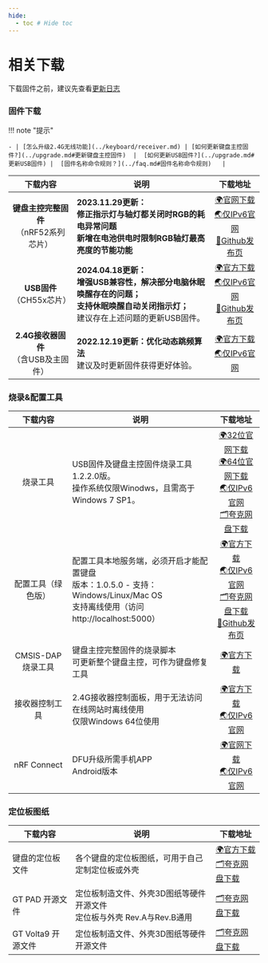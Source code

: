 ```yaml
---
hide:
  - toc # Hide toc
---
```


相关下载
==========

下载固件之前，建议先查看[更新日志](../changelog.md)

### 固件下载

!!! note "提示"

    - | [怎么升级2.4G无线功能](../keyboard/receiver.md) | [如何更新键盘主控固件?](../upgrade.md#更新键盘主控固件)  |  [如何更新USB固件?](../upgrade.md#更新USB固件) |  [固件名称命令规则？](../faq.md#固件名称命令规则)   |  

| 下载内容   | 说明  | 下载地址 |
| :------------:|  ------------| :------------: |
| <b> 键盘主控完整固件</b> <br>（nRF52系列芯片）|  <b>2023.11.29更新：<br> 修正指示灯与轴灯都关闭时RGB的耗电异常问题<br> 新增在电池供电时限制RGB轴灯最高亮度的节能功能</b>  | <a href="https://down.glab.online:5550/Glab3.1/" class="button">🌍官网下载</a> <br> <a href="http://down6.glab.online:5550/Glab3.1/" class="button">🌏仅IPv6官网</a> <br><a href="https://github.com/genokolar/nrf52-keyboard/releases" class="button">🧱Github发布页</a>|
| <b>USB固件</b><br>（CH55x芯片） | <b>2024.04.18更新：<br> 增强USB兼容性，解决部分电脑休眠唤醒存在的问题；<br> 支持休眠唤醒自动关闭指示灯； </b> <br> 建议存在上述问题的更新USB固件。 |<a href="https://down.glab.online:5550/ch554" class="button">🌍官方下载</a> <br> <a href="http://down6.glab.online:5550/ch554" class="button">🌏仅IPv6官网 </a> <br><a href="https://github.com/genokolar/nrf52-keyboard/releases/" class="button">🧱Github发布页</a>|
| <b>2.4G接收器固件</b><br>（含USB及主固件） | <b>2022.12.19更新：优化动态跳频算法 </b> <br> 建议及时更新固件获得更好体验。 |<a href="https://down.glab.online:5550/receiver" class="button">🌍官方下载</a> <br> <a href="http://down6.glab.online:5550/receiver" class="button">🌏仅IPv6官网</a>|



###  烧录&配置工具

| 下载内容   | 说明  | 下载地址 |
| :------------:|  ------------| :------------: |
| 烧录工具 | USB固件及键盘主控固件烧录工具1.2.2.0版。<br>操作系统仅限Winodws，且需高于Windows 7 SP1。 | <a href="https://down.glab.online:5550/wch_nrf_burner_setup_1.2.2.0.exe" class="button">🌍32位官网下载</a><br><a href="https://down.glab.online:5550/wch_nrf_burner_setup_1.2.2.0_x64.exe" class="button">🌍64位官网下载</a><br><a href="http://down6.glab.online:5550/wch_nrf_burner_setup_1.2.2.0.exe" class="button">🌏仅IPv6官网</a><br><a href="https://pan.quark.cn/s/f522c75494dc" class="button">🗂️夸克网盘下载</a> |
| 配置工具（绿色版） | 配置工具本地服务端，必须开启才能配置键盘<br>版本：1.0.5.0 - 支持：Windows/Linux/Mac OS<br>支持离线使用（访问http://localhost:5000） | <a href="https://down.glab.online:5550/lkb-configurator" class="button">🌍官方下载</a><br><a href="http://down6.glab.online:5550/lkb-configurator" class="button">🌏仅IPv6官网</a><br><a href="https://pan.quark.cn/s/5ad4827075c6" class="button">🗂️夸克网盘下载</a><br><a href="https://github.com/Lotlab/lkb-configurator/releases" class="button">🧱Github发布页</a> |
| CMSIS-DAP烧录工具 | 键盘主控完整固件的烧录脚本<br> 可更新整个键盘主控，可作为键盘修复工具| <a href="https://down.glab.online:5550/Glab3.1/cmsis.php" class="button" title="可直接刷写固件的刷写包">🌍官方下载</a> |
| 接收器控制工具 | 2.4G接收器控制面板，用于无法访问在线网站时离线使用<br>仅限Windows 64位使用 |<a href="https://down.glab.online:5550/receiver//ControlPanel 1.0.1.exe" class="button">🌍官方下载</a><br><a href="http://down6.glab.online:5550/receiver//ControlPanel 1.0.1.exe" class="button">🌏仅IPv6官网</a>|
| nRF Connect | DFU升级所需手机APP<br>Android版本 |<a href="https://down.glab.online:5550/nRF.Connect.4.26.0.apk" class="button">🌍官网下载</a><br><a href="http://down6.glab.online:5550/nRF.Connect.4.26.0.apk" class="button">🌏仅IPv6官网</a>|

### 定位板图纸

| 下载内容   | 说明  | 下载地址 |
| ------------|  ------------| ------------ |
| 键盘的定位板文件 | 各个键盘的定位板图纸，可用于自己定制定位板或外壳 |<a href="https://down.glab.online:5550/dxf" class="button">🌍官方下载</a> <br> <a href="https://pan.quark.cn/s/1d8c704f258b" class="button">🗂️夸克网盘下载</a>|
| GT PAD 开源文件 | 定位板制造文件、外壳3D图纸等硬件开源文件 <br> 定位板与外壳 Rev.A与Rev.B通用|<a href="https://pan.quark.cn/s/06f954c7961b" class="button">🗂️夸克网盘下载</a>|
| GT Volta9 开源文件 | 定位板制造文件、外壳3D图纸等硬件开源文件 | <a href="https://pan.quark.cn/s/1083e26f2c6f" class="button">🗂️夸克网盘下载</a>|

